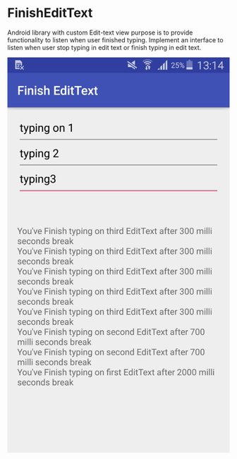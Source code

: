 # FinishEditText
Android library with custom Edit-text view purpose is to provide functionality to listen when user finished typing. Implement an interface to listen when user stop typing in edit text or finish typing in edit text.


![FinishEditText example](https://raw.githubusercontent.com/themhsami/FinishEditText/master/screenshot/Screenshot.png "Optional title")
